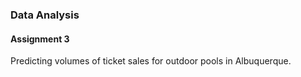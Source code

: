 ### Data Analysis 
#### Assignment 3 
Predicting volumes of ticket sales for outdoor pools in Albuquerque. 
